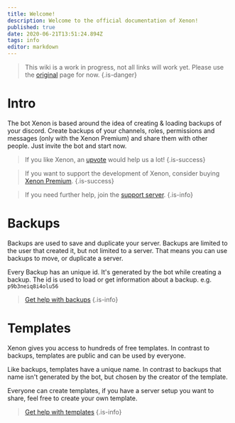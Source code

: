 ```yaml
---
title: Welcome!
description: Welcome to the official documentation of Xenon!
published: true
date: 2020-06-21T13:51:24.894Z
tags: info
editor: markdown
---
```


> This wiki is a work in progress, not all links will work yet. Please use the [original](https://docs.xenon.bot/) page for now.
{.is-danger}


# Intro
The bot Xenon is based around the idea of creating & loading backups of your discord. Create backups of your channels, roles, permissions and messages (only with the Xenon Premium) and share them with other people. Just invite the bot and start now.

> If you like Xenon, an [upvote](https://top.gg/bot/416358583220043796/vote) would help us a lot! 
{.is-success}

> If you want to support the development of Xenon, consider buying [Xenon Premium]().
{.is-success}

> If you need further help, join the [support server](https://xenon.bot/discord).
{.is-info}

# Backups

Backups are used to save and duplicate your server. Backups are limited to the user that created it, but not limited to a server. That means you can use backups to move, or duplicate a server.

Every Backup has an unique id. It's generated by the bot while creating a backup. The id is used to load or get information about a backup. e.g. `p9b3neiq8i4olu56`

> [Get help with backups]()
{.is-info}

# Templates

Xenon gives you access to hundreds of free templates. In contrast to backups, templates are public and can be used by everyone.

Like backups, templates have a unique name. In contrast to backups that name isn't generated by the bot, but chosen by the creator of the template.

Everyone can create templates, if you have a server setup you want to share, feel free to create your own template.

> [Get help with templates]()
{.is-info}